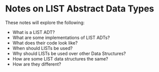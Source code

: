 # Notes on LIST Abstract Data Types

These notes will explore the following:
- What is a LIST ADT?
- What are some implementations of LIST ADTs?
- What does their code look like?
- When should LISTs be used?
- Why should LISTs be used over other Data Structures?
- How are some LIST data structures the same?
- How are they different?
